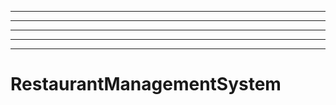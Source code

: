 -------------------------------------------------------------------------
----------------------------------------------------------------------------------------------------
----------------------------------------------------------------------------------------------------
----------------------------------------------------------------------------------------------------
----------------------------------------------------------------------------------------------------
# RestaurantManagementSystem
